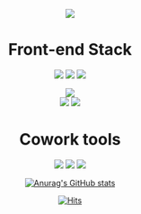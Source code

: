
<!--
**Jung-Yup/Jung-Yup** is a ✨ _special_ ✨ repository because its `README.md` (this file) appears on your GitHub profile.

Here are some ideas to get you started:

- 🔭 I’m currently working on ...
- 🌱 I’m currently learning ...
- 👯 I’m looking to collaborate on ...
- 🤔 I’m looking for help with ...
- 💬 Ask me about ...
- 📫 How to reach me: ...
- 😄 Pronouns: ...
- ⚡ Fun fact: ...
-->
<p align="center">
  <img src="https://capsule-render.vercel.app/api?type=wave&color=A9F5BC&height=350&section=header&text=Hello i'm Jung Yyp&fontColor=04B45F&fontSize=70"/>
</p>

<div align = "center">
<center>
  <h1>Front-end Stack</h1>
<img src="https://img.shields.io/badge/HTML5-302683?style=for-the-badge&logo=HTML5&logoColor=">
<img src="https://img.shields.io/badge/CSS-1572B6?style=for-the-badge&logo=CSS3&logoColor=white">
<img src="https://img.shields.io/badge/Javascript-F7DF1E?style=for-the-badge&logo=JavaScript&logoColor=white"></br>

<img src="https://img.shields.io/badge/Visual Studio-5C2D91?style=for-the-badge&logo=Visual Studio&logoColor=white"></br>
<img src="https://img.shields.io/badge/Git-F05032?style=for-the-badge&logo=Git&logoColor=white">
<img src="https://img.shields.io/badge/GitHub-181717?style=for-the-badge&logo=Git&logoColor=white">

  <h1>Cowork tools</h1>
  <img src="https://img.shields.io/badge/Slack-4A154B?style=for-the-badge&logo=Slack&logoColor=white">
   <img src="https://img.shields.io/badge/Adobe Photoshop-31A8FF?style=for-the-badge&logo=Adobe Photoshop&logoColor=white">
    <img src="https://img.shields.io/badge/Gather-004E81?style=for-the-badge&logo=gather&logoColor=white">


[![Anurag's GitHub stats](https://github-readme-stats.vercel.app/api?username=Jung-Yup&show_icons=true&theme=radical)](https://github.com/anuraghazra/github-readme-stats)

[![Hits](https://hits.seeyoufarm.com/api/count/incr/badge.svg?url=https%3A%2F%2Fgithub.com%2FJung-Yup&count_bg=%23EFAFEE&title_bg=%23CF5D65&icon=&icon_color=%23FFC7F0&title=hits&edge_flat=false)](https://github.com/Jung-Yup)
</div>
